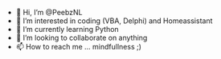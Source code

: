 - 👋 Hi, I’m @PeebzNL
- 👀 I’m interested in coding (VBA, Delphi) and Homeassistant
- 🌱 I’m currently learning Python
- 💞️ I’m looking to collaborate on anything
- 📫 How to reach me ... mindfullness ;)

<!---
PeebzNL/PeebzNL is a ✨ special ✨ repository because its `README.md` (this file) appears on your GitHub profile.
You can click the Preview link to take a look at your changes.
--->
